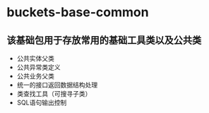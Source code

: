 # buckets-base-common
## 该基础包用于存放常用的基础工具类以及公共类

- 公共实体父类
- 公共异常类定义
- 公共业务父类
- 统一的接口返回数据结构处理
- 类查找工具（可搜寻子类）
- SQL语句输出控制